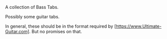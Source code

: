 A collection of Bass Tabs.

Possibly some guitar tabs. 

In general, these should be in the format required by [https://www.Ultimate-Guitar.com]. 
But no promises on that. 
